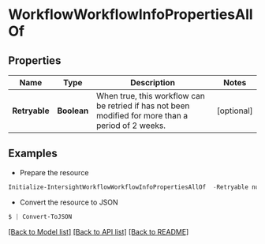 # WorkflowWorkflowInfoPropertiesAllOf
## Properties

Name | Type | Description | Notes
------------ | ------------- | ------------- | -------------
**Retryable** | **Boolean** | When true, this workflow can be retried if has not been modified for more than a period of 2 weeks. | [optional] 

## Examples

- Prepare the resource
```powershell
Initialize-IntersightWorkflowWorkflowInfoPropertiesAllOf  -Retryable null
```

- Convert the resource to JSON
```powershell
$ | Convert-ToJSON
```

[[Back to Model list]](../README.md#documentation-for-models) [[Back to API list]](../README.md#documentation-for-api-endpoints) [[Back to README]](../README.md)

